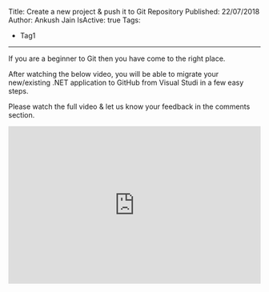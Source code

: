 Title: Create a new project & push it to Git Repository
Published: 22/07/2018
Author: Ankush Jain
IsActive: true
Tags:
  - Tag1
---
If you are a beginner to Git then you have come to the right place.

After watching the below video, you will be able to migrate your new/existing .NET application to GitHub from Visual Studi in a few easy steps. 

Please watch the full video & let us know your feedback in the comments section.

<iframe width="100%" height="315" src="https://www.youtube.com/embed/9-9IOlKKJFw" frameborder="0" allow="autoplay; encrypted-media" allowfullscreen=""></iframe>

                